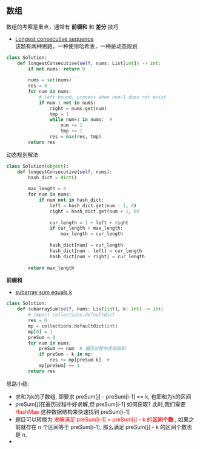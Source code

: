 ## 数组  
数组的考察是重点，通常有 **前缀和** 和 **差分** 技巧

- [ Longest consecutive sequence ]( https://leetcode.cn/problems/longest-consecutive-sequence/description/ )   
该题有两种思路，一种使用哈希表，一种是动态规划

```python 
class Solution:
    def longestConsecutive(self, nums: List[int]) -> int:   
        if not nums: return 0  
        
        nums = set(nums) 
        res = 0 
        for num in nums: 
            # left bound, process when num-1 does not exist
            if num-1 not in nums:   
                right = nums.get(num) 
                tmp = 1
                while num+1 in nums:  #  
                    num += 1
                    tmp += 1
                res = max(res, tmp) 
        return res    
```   

动态规划解法 
```python 
class Solution(object):
    def longestConsecutive(self, nums):
        hash_dict = dict()
        
        max_length = 0
        for num in nums:
            if num not in hash_dict:
                left = hash_dict.get(num - 1, 0)
                right = hash_dict.get(num + 1, 0)
                
                cur_length = 1 + left + right
                if cur_length > max_length:
                    max_length = cur_length
                
                hash_dict[num] = cur_length
                hash_dict[num - left] = cur_length
                hash_dict[num + right] = cur_length
                
        return max_length     
``` 

**前缀和**
- [ subarray sum equals k ]( https://leetcode.cn/problems/subarray-sum-equals-k/description/?envType=study-plan-v2&envId=top-100-liked )   

```python 
class Solution:
    def subarraySum(self, nums: List[int], k: int) -> int:  
        # import collections.defaultdict 
        res = 0 
        mp = collections.defaultdict(int) 
        mp[0] = 1  
        preSum = 0  
        for num in nums:
            preSum += num  # 遍历过程中求前缀和 
            if preSum - k in mp:  
                res += mp[preSum-k]  #  
            mp[preSum] += 1
        return res     
```   
思路小结:
- 求和为k的子数组, 即要求 preSum[j] - preSum[i-1] == k, 也即和为k的区间
- preSum[j]在遍历过程中好求解,但 preSum[i-1] 如何获取? 此时,我们需要  <font color="red"> HashMap </font> 这种数据结构来快速找到 preSum[i-1] 
- 题目可以转换为 <font color="red"> 求解满足 preSum[i-1] = preSum[j] - k 的**区间个数**</font> , 如果之前就存在 n 个区间等于 preSum[i-1], 那么满足 preSum[j] - k 的区间个数也是 n, 
- 

